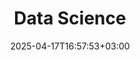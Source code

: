 ---
weight: 999
title: "Data Science"
description: ""
icon: "article"
date: "2025-04-17T16:57:53+03:00"
lastmod: "2025-04-17T16:57:53+03:00"
draft: false
toc: true
---